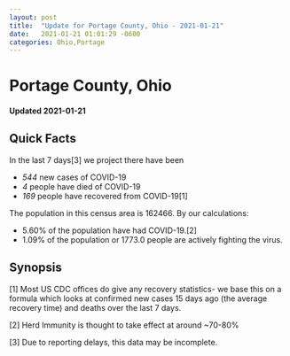 ```yaml
---
layout: post
title:  "Update for Portage County, Ohio - 2021-01-21"
date:   2021-01-21 01:01:29 -0600
categories: Ohio,Portage
---
```


# Portage County, Ohio
#### Updated 2021-01-21

## Quick Facts

In the last 7 days[3] we project there have been
- *544* new cases of COVID-19
- *4* people have died of COVID-19
- *169* people have recovered from COVID-19[1]

The population in this census area is 162466. By our calculations:
- 5.60% of the population have had COVID-19.[2]
- 1.09% of the population or 1773.0 people are actively fighting the virus.

## Synopsis




[1] Most US CDC offices do give any recovery statistics- we base this on a formula which looks at confirmed new cases
15 days ago (the average recovery time) and deaths over the last 7 days.

[2] Herd Immunity is thought to take effect at around ~70-80%

[3] Due to reporting delays, this data may be incomplete.
 
    
